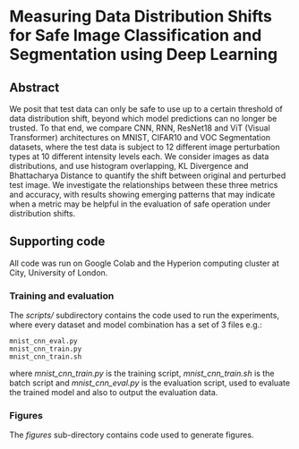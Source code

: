 # Measuring Data Distribution Shifts for Safe Image Classification and Segmentation using Deep Learning

## Abstract


We posit that test data can only be safe to use up to a certain threshold of data distribution shift, beyond which model predictions can no longer be trusted. To that end, we compare CNN, RNN, ResNet18 and ViT (Visual Transformer) architectures on MNIST, CIFAR10 and VOC Segmentation datasets, where the test data is subject to 12 different image perturbation types at 10 different intensity levels each. We consider images as data distributions, and use histogram overlapping, KL Divergence and Bhattacharya Distance to quantify the shift between original and perturbed test image. We investigate the relationships between these three metrics and accuracy, with results showing emerging patterns that may indicate when a metric may be helpful in the evaluation of safe operation under distribution shifts.

## Supporting code

All code was run on Google Colab and the Hyperion computing cluster at City, University of London.

### Training and evaluation

The *scripts/* subdirectory contains the code used to run the experiments, where every dataset and model combination has a set of 3 files e.g.:

```
mnist_cnn_eval.py  
mnist_cnn_train.py  
mnist_cnn_train.sh
```
where *mnist_cnn_train.py* is the training script, *mnist_cnn_train.sh* is the batch script and *mnist_cnn_eval.py* is the evaluation script, used to evaluate the trained model and also to output the evaluation data.

### Figures

The *figures* sub-directory contains code used to generate figures.


